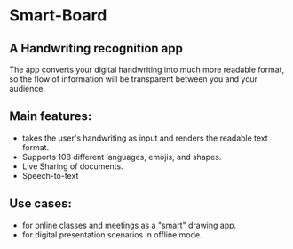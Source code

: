 # Smart-Board

## A Handwriting recognition app

The app converts your digital handwriting into much more readable format, so the flow of information will be transparent between you and your audience.

## Main features:
* takes the user's handwriting as input and renders the readable text format.
* Supports 108 different languages, emojis, and shapes.
* Live Sharing of documents.
* Speech-to-text

## Use cases:
* for online classes and meetings as a "smart" drawing app.
* for digital presentation scenarios in offline mode.

